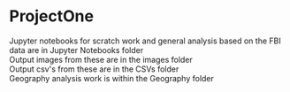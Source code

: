 # ProjectOne
  Jupyter notebooks for scratch work and general analysis based on the FBI data are in Jupyter Notebooks folder  
  Output images from these are in the images folder  
  Output csv's from these are in the CSVs folder  
  Geography analysis work is within the Geography folder  
